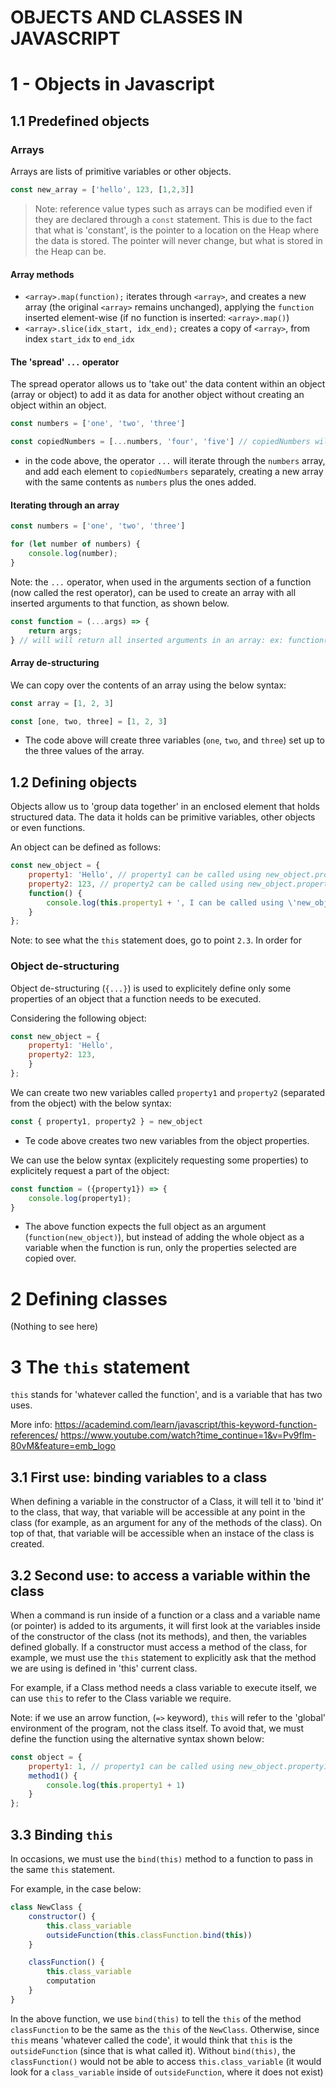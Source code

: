 # OBJECTS AND CLASSES IN JAVASCRIPT

# 1 - Objects in Javascript
## 1.1 Predefined objects
### Arrays
Arrays are lists of primitive variables or other objects.
```Javascript
const new_array = ['hello', 123, [1,2,3]]
```
> Note: reference value types such as arrays can be modified even if they are declared through a `const` statement. This is due to the fact that what is 'constant', is the pointer to a location on the Heap where the data is stored. The pointer will never change, but what is stored in the Heap can be.

#### Array methods
- `<array>.map(function);` iterates through `<array>`, and creates a new array (the original `<array>` remains unchanged), applying the `function` inserted element-wise (if no function is inserted: `<array>.map()`)
- `<array>.slice(idx_start, idx_end);` creates a copy of `<array>`, from index `start_idx` to `end_idx`

#### The 'spread' `...` operator
The spread operator allows us to 'take out' the data content within an object (array or object) to add it as data for another object without creating an object within an object.

```Javascript
const numbers = ['one', 'two', 'three']

const copiedNumbers = [...numbers, 'four', 'five'] // copiedNumbers will have all numbers until five
```
- in the code above, the operator `...` will iterate through the `numbers` array, and add each element to `copiedNumbers` separately, creating a new array with the same contents as `numbers` plus the ones added.

#### Iterating through an array
```Javascript
const numbers = ['one', 'two', 'three']

for (let number of numbers) {
    console.log(number);
}
```

Note: the `...` operator, when used in the arguments section of a function (now called the rest operator), can be used to create an array with all inserted arguments to that function, as shown below.
```Javascript
const function = (...args) => {
    return args;
} // will will return all inserted arguments in an array: ex: function(1,2,3) will return [1,2,3]
```
#### Array de-structuring
We can copy over the contents of an array using the below syntax:
```Javascript
const array = [1, 2, 3]

const [one, two, three] = [1, 2, 3]
```
- The code above will create three variables (`one`, `two`, and `three`) set up to the three values of the array.

## 1.2 Defining objects
Objects allow us to 'group data together' in an enclosed element that holds structured data. The data it holds can be primitive variables, other objects or even functions.

An object can be defined as follows:
```Javascript
const new_object = {
    property1: 'Hello', // property1 can be called using new_object.property1
    property2: 123, // property2 can be called using new_object.property2
    function() {
        console.log(this.property1 + ', I can be called using \'new_object.function()\'!')
    }
};
```
Note: to see what the `this` statement does, go to point `2.3`. In order for 

### Object de-structuring
Object de-structuring (`{...}`) is used to explicitely define only some properties of an object that a function needs to be executed.

Considering the following object:
```Javascript
const new_object = {
    property1: 'Hello',
    property2: 123, 
    }
};
```

We can create two new variables called `property1` and `property2` (separated from the object) with the below syntax:
```Javascript
const { property1, property2 } = new_object
```
- Te code above creates two new variables from the object properties.


We can use the below syntax (explicitely requesting some properties) to explicitely request a part of the object:
```Javascript
const function = ({property1}) => {
    console.log(property1);
}
```
- The above function expects the full object as an argument (`function(new_object)`), but instead of adding the whole object as a variable when the function is run, only the properties selected are copied over.

# 2 Defining classes

(Nothing to see here)
# 3 The `this` statement
`this` stands for 'whatever called the function', and is a variable that has two uses. 

More info: 
https://academind.com/learn/javascript/this-keyword-function-references/
https://www.youtube.com/watch?time_continue=1&v=Pv9flm-80vM&feature=emb_logo

## 3.1 First use: binding variables to a class
When defining a variable in the constructor of a Class, it will tell it to 'bind it' to the class, that way, that variable will be accessible at any point in the class (for example, as an argument for any of the methods of the class). On top of that, that variable will be accessible when an instace of the class is created.

## 3.2 Second use: to access a variable within the class
When a command is run inside of a function or a class and a variable name (or pointer) is added to its arguments, it will first look at the variables inside of the constructor of the class (not its methods), and then, the variables defined globally. If a constructor must access a method of the class, for example, we must use the `this` statement to explicitly ask that the method we are using is defined in 'this' current class.

For example, if a Class method needs a class variable to execute itself, we can use `this` to refer to the Class variable we require. 

Note: if we use an arrow function, (`=>` keyword), `this` will refer to the 'global' environment of the program, not the class itself. To avoid that, we must define the function using the alternative syntax shown below:
```Javascript
const object = {
    property1: 1, // property1 can be called using new_object.property1
    method1() {
        console.log(this.property1 + 1)
    }
};
```

## 3.3 Binding `this`
In occasions, we must use the `bind(this)` method to a function to pass in the same `this` statement. 

For example, in the case below:
```Javascript
class NewClass {
    constructor() {
        this.class_variable
        outsideFunction(this.classFunction.bind(this))
    }

    classFunction() {
        this.class_variable
        computation
    }
}
```

In the above function, we use `bind(this)` to tell the `this` of the method `classFunction` to be the same as the `this` of the `NewClass`. Otherwise, since `this` means 'whatever called the code', it would think that `this` is the `outsideFunction` (since that is what called it). Without `bind(this)`, the `classFunction()` would not be able to access `this.class_variable` (it would look for a `class_variable` inside of `outsideFunction`, where it does not exist)